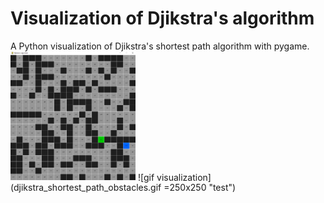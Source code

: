 # Visualization of Djikstra's algorithm
A Python visualization of Djikstra's shortest path algorithm with pygame.
<img src="djikstra_shortest_path_obstacles.gif" alt="drawing" width="200"/>
![gif visualization](djikstra_shortest_path_obstacles.gif =250x250 "test")
